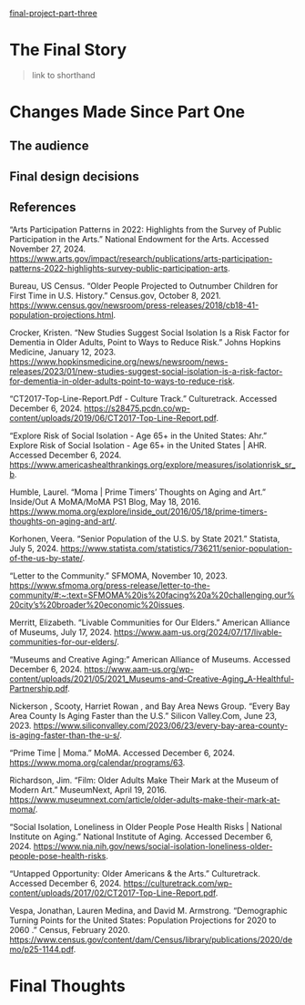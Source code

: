 [final-project-part-three](https://diliu-cmu.github.io/liu-portfolio/)

# The Final Story
> link to shorthand

# Changes Made Since Part One


## The audience


## Final design decisions


## References

“Arts Participation Patterns in 2022: Highlights from the Survey of Public Participation in the Arts.” National Endowment for the Arts. Accessed November 27, 2024. https://www.arts.gov/impact/research/publications/arts-participation-patterns-2022-highlights-survey-public-participation-arts. 

Bureau, US Census. “Older People Projected to Outnumber Children for First Time in U.S. History.” Census.gov, October 8, 2021. https://www.census.gov/newsroom/press-releases/2018/cb18-41-population-projections.html. 

Crocker, Kristen. “New Studies Suggest Social Isolation Is a Risk Factor for Dementia in Older Adults, Point to Ways to Reduce Risk.” Johns Hopkins Medicine, January 12, 2023. https://www.hopkinsmedicine.org/news/newsroom/news-releases/2023/01/new-studies-suggest-social-isolation-is-a-risk-factor-for-dementia-in-older-adults-point-to-ways-to-reduce-risk. 

“CT2017-Top-Line-Report.Pdf - Culture Track.” Culturetrack. Accessed December 6, 2024. https://s28475.pcdn.co/wp-content/uploads/2019/06/CT2017-Top-Line-Report.pdf. 

“Explore Risk of Social Isolation - Age 65+ in the United States: Ahr.” Explore Risk of Social Isolation - Age 65+ in the United States | AHR. Accessed December 6, 2024. https://www.americashealthrankings.org/explore/measures/isolationrisk_sr_b. 

Humble, Laurel. “Moma | Prime Timers’ Thoughts on Aging and Art.” Inside/Out A MoMA/MoMA PS1 Blog, May 18, 2016. https://www.moma.org/explore/inside_out/2016/05/18/prime-timers-thoughts-on-aging-and-art/. 

Korhonen, Veera. “Senior Population of the U.S. by State 2021.” Statista, July 5, 2024. https://www.statista.com/statistics/736211/senior-population-of-the-us-by-state/. 

“Letter to the Community.” SFMOMA, November 10, 2023. https://www.sfmoma.org/press-release/letter-to-the-community/#:~:text=SFMOMA%20is%20facing%20a%20challenging,our%20city’s%20broader%20economic%20issues. 

Merritt, Elizabeth. “Livable Communities for Our Elders.” American Alliance of Museums, July 17, 2024. https://www.aam-us.org/2024/07/17/livable-communities-for-our-elders/. 

“Museums and Creative Aging:” American Alliance of Museums. Accessed December 6, 2024. https://www.aam-us.org/wp-content/uploads/2021/05/2021_Museums-and-Creative-Aging_A-Healthful-Partnership.pdf. 

Nickerson , Scooty, Harriet Rowan , and Bay Area News Group. “Every Bay Area County Is Aging Faster than the U.S.” Silicon Valley.Com, June 23, 2023. https://www.siliconvalley.com/2023/06/23/every-bay-area-county-is-aging-faster-than-the-u-s/. 

“Prime Time | Moma.” MoMA. Accessed December 6, 2024. https://www.moma.org/calendar/programs/63. 

Richardson, Jim. “Film: Older Adults Make Their Mark at the Museum of Modern Art.” MuseumNext, April 19, 2016. https://www.museumnext.com/article/older-adults-make-their-mark-at-moma/. 

“Social Isolation, Loneliness in Older People Pose Health Risks | National Institute on Aging.” National Institute of Aging. Accessed December 6, 2024. https://www.nia.nih.gov/news/social-isolation-loneliness-older-people-pose-health-risks. 

“Untapped Opportunity: Older Americans & the Arts.” Culturetrack. Accessed December 6, 2024. https://culturetrack.com/wp-content/uploads/2017/02/CT2017-Top-Line-Report.pdf. 

Vespa, Jonathan, Lauren Medina, and David M. Armstrong. “Demographic Turning Points for the United States: Population Projections for 2020 to 2060 .” Census, February 2020. https://www.census.gov/content/dam/Census/library/publications/2020/demo/p25-1144.pdf. 

# Final Thoughts


